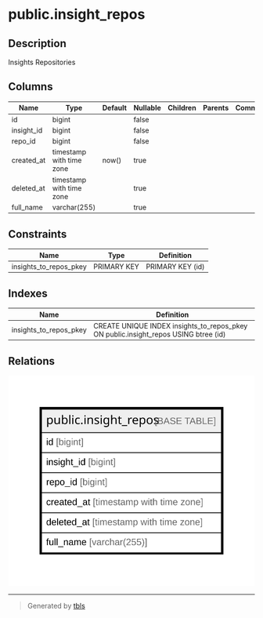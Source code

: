 # public.insight_repos

## Description

Insights Repositories

## Columns

| Name       | Type                     | Default | Nullable | Children | Parents | Comment |
| ---------- | ------------------------ | ------- | -------- | -------- | ------- | ------- |
| id         | bigint                   |         | false    |          |         |         |
| insight_id | bigint                   |         | false    |          |         |         |
| repo_id    | bigint                   |         | false    |          |         |         |
| created_at | timestamp with time zone | now()   | true     |          |         |         |
| deleted_at | timestamp with time zone |         | true     |          |         |         |
| full_name  | varchar(255)             |         | true     |          |         |         |

## Constraints

| Name                   | Type        | Definition       |
| ---------------------- | ----------- | ---------------- |
| insights_to_repos_pkey | PRIMARY KEY | PRIMARY KEY (id) |

## Indexes

| Name                   | Definition                                                                          |
| ---------------------- | ----------------------------------------------------------------------------------- |
| insights_to_repos_pkey | CREATE UNIQUE INDEX insights_to_repos_pkey ON public.insight_repos USING btree (id) |

## Relations

![er](public.insight_repos.svg)

---

> Generated by [tbls](https://github.com/k1LoW/tbls)
